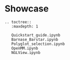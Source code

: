 # Showcase

```{eval-rst}
.. toctree::
   :maxdepth: 1

   Quickstart_guide.ipynb
   Barnase_Barstar.ipynb
   Polyglot_selection.ipynb
   OpenMM.ipynb
   NGLView.ipynb
```
